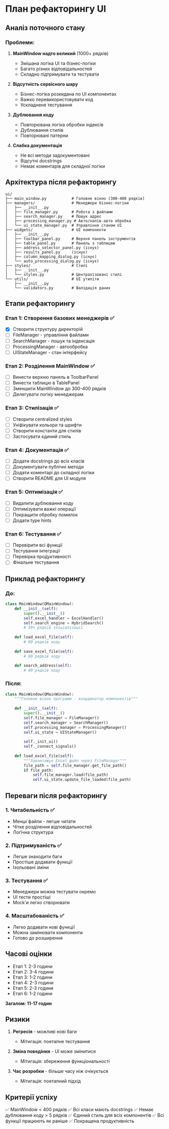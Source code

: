 # План рефакторингу UI

## Аналіз поточного стану

### Проблеми:
1. **MainWindow надто великий** (1000+ рядків)
   - Змішана логіка UI та бізнес-логіки
   - Багато різних відповідальностей
   - Складно підтримувати та тестувати

2. **Відсутність сервісного шару**
   - Бізнес-логіка розкидана по UI компонентах
   - Важко перевикористовувати код
   - Ускладнене тестування

3. **Дублювання коду**
   - Повторювана логіка обробки індексів
   - Дублювання стилів
   - Повторювані патерни

4. **Слабка документація**
   - Не всі методи задокументовані
   - Відсутні docstrings
   - Немає коментарів для складної логіки

## Архітектура після рефакторингу

```
ui/
├── main_window.py           # Головне вікно (300-400 рядків)
├── managers/                # Менеджери бізнес-логіки
│   ├── __init__.py
│   ├── file_manager.py      # Робота з файлами
│   ├── search_manager.py    # Пошук адрес
│   ├── processing_manager.py # Авто/напів-авто обробка
│   └── ui_state_manager.py  # Управління станом UI
├── widgets/                 # UI компоненти
│   ├── __init__.py
│   ├── toolbar_panel.py     # Верхня панель інструментів
│   ├── table_panel.py       # Панель з таблицею
│   ├── address_selector_panel.py (існує)
│   ├── results_panel.py     (існує)
│   ├── column_mapping_dialog.py (існує)
│   └── auto_processing_dialog.py (існує)
├── styles/                  # Стилі
│   ├── __init__.py
│   └── styles.py            # Централізовані стилі
└── utils/                   # UI утиліти
    ├── __init__.py
    └── validators.py        # Валідація даних
```

## Етапи рефакторингу

### Етап 1: Створення базових менеджерів ✅
- [x] Створити структуру директорій
- [ ] FileManager - управління файлами
- [ ] SearchManager - пошук та індексація
- [ ] ProcessingManager - автообробка
- [ ] UIStateManager - стан інтерфейсу

### Етап 2: Розділення MainWindow ✅
- [ ] Винести верхню панель в ToolbarPanel
- [ ] Винести таблицю в TablePanel
- [ ] Зменшити MainWindow до 300-400 рядків
- [ ] Делегувати логіку менеджерам

### Етап 3: Стилізація ✅
- [ ] Створити centralized styles
- [ ] Уніфікувати кольори та шрифти
- [ ] Створити константи для стилів
- [ ] Застосувати єдиний стиль

### Етап 4: Документація ✅
- [ ] Додати docstrings до всіх класів
- [ ] Документувати публічні методи
- [ ] Додати коментарі до складної логіки
- [ ] Створити README для UI модуля

### Етап 5: Оптимізація ✅
- [ ] Видалити дублювання коду
- [ ] Оптимізувати важкі операції
- [ ] Покращити обробку помилок
- [ ] Додати type hints

### Етап 6: Тестування ✅
- [ ] Перевірити всі функції
- [ ] Тестування інтеграції
- [ ] Перевірка продуктивності
- [ ] Фінальне тестування

## Приклад рефакторингу

### До:
```python
class MainWindow(QMainWindow):
    def __init__(self):
        super().__init__()
        self.excel_handler = ExcelHandler()
        self.search_engine = HybridSearch()
        # 50+ рядків ініціалізації
        
    def load_excel_file(self):
        # 80 рядків коду
        
    def save_excel_file(self):
        # 60 рядків коду
        
    def search_address(self):
        # 40 рядків коду
```

### Після:
```python
class MainWindow(QMainWindow):
    """Головне вікно програми - координатор компонентів"""
    
    def __init__(self):
        super().__init__()
        self.file_manager = FileManager()
        self.search_manager = SearchManager()
        self.processing_manager = ProcessingManager()
        self.ui_state = UIStateManager()
        
        self._init_ui()
        self._connect_signals()
        
    def load_excel_file(self):
        """Завантажує Excel файл через FileManager"""
        file_path = self.file_manager.get_file_path()
        if file_path:
            self.file_manager.load(file_path)
            self.ui_state.update_file_loaded(file_path)
```

## Переваги після рефакторингу

### 1. Читабельність ✅
- Менші файли - легше читати
- Чітке розділення відповідальностей
- Логічна структура

### 2. Підтримуваність ✅
- Легше знаходити баги
- Простіше додавати функції
- Ізольовані зміни

### 3. Тестування ✅
- Менеджери можна тестувати окремо
- UI тести простіші
- Mock'и легко створювати

### 4. Масштабованість ✅
- Легко додавати нові функції
- Можна замінювати компоненти
- Готово до розширення

## Часові оцінки

- Етап 1: 2-3 години
- Етап 2: 3-4 години  
- Етап 3: 1-2 години
- Етап 4: 2-3 години
- Етап 5: 2-3 години
- Етап 6: 1-2 години

**Загалом: 11-17 годин**

## Ризики

1. **Регресія** - можливі нові баги
   - Мітигація: поетапне тестування
   
2. **Зміна поведінки** - UI може змінитися
   - Мітигація: збереження функціональності
   
3. **Час розробки** - більше часу ніж очікується
   - Мітигація: поетапний підхід

## Критерії успіху

✅ MainWindow < 400 рядків
✅ Всі класи мають docstrings
✅ Немає дублювання коду > 5 рядків
✅ Єдиний стиль для всіх компонентів
✅ Всі функції працюють як раніше
✅ Покращена продуктивність
